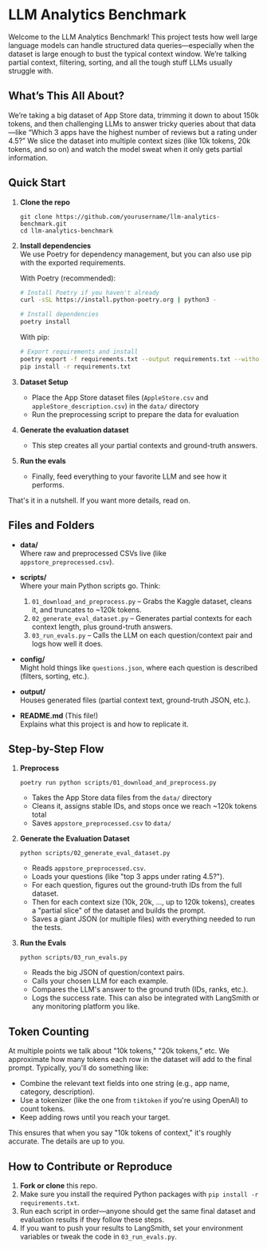 # LLM Analytics Benchmark

Welcome to the LLM Analytics Benchmark! This project tests how well large language models can handle structured data queries—especially when the dataset is large enough to bust the typical context window. We’re talking partial context, filtering, sorting, and all the tough stuff LLMs usually struggle with.

## What’s This All About?

We’re taking a big dataset of App Store data, trimming it down to about 150k tokens, and then challenging LLMs to answer tricky queries about that data—like “Which 3 apps have the highest number of reviews but a rating under 4.5?” We slice the dataset into multiple context sizes (like 10k tokens, 20k tokens, and so on) and watch the model sweat when it only gets partial information.

## Quick Start

1. **Clone the repo**

   ```
   git clone https://github.com/yourusername/llm-analytics-benchmark.git
   cd llm-analytics-benchmark
   ```

2. **Install dependencies**  
   We use Poetry for dependency management, but you can also use pip with the exported requirements.

   With Poetry (recommended):

   ```bash
   # Install Poetry if you haven't already
   curl -sSL https://install.python-poetry.org | python3 -

   # Install dependencies
   poetry install
   ```

   With pip:

   ```bash
   # Export requirements and install
   poetry export -f requirements.txt --output requirements.txt --without-hashes
   pip install -r requirements.txt
   ```

3. **Dataset Setup**

   - Place the App Store dataset files (`AppleStore.csv` and `appleStore_description.csv`) in the `data/` directory
   - Run the preprocessing script to prepare the data for evaluation

4. **Generate the evaluation dataset**

   - This step creates all your partial contexts and ground-truth answers.

5. **Run the evals**
   - Finally, feed everything to your favorite LLM and see how it performs.

That's it in a nutshell. If you want more details, read on.

## Files and Folders

- **data/**  
  Where raw and preprocessed CSVs live (like `appstore_preprocessed.csv`).

- **scripts/**  
  Where your main Python scripts go. Think:

  1. `01_download_and_preprocess.py` – Grabs the Kaggle dataset, cleans it, and truncates to ~120k tokens.
  2. `02_generate_eval_dataset.py` – Generates partial contexts for each context length, plus ground-truth answers.
  3. `03_run_evals.py` – Calls the LLM on each question/context pair and logs how well it does.

- **config/**  
  Might hold things like `questions.json`, where each question is described (filters, sorting, etc.).

- **output/**  
  Houses generated files (partial context text, ground-truth JSON, etc.).

- **README.md** (This file!)  
  Explains what this project is and how to replicate it.

## Step-by-Step Flow

1. **Preprocess**

   ```
   poetry run python scripts/01_download_and_preprocess.py
   ```

   - Takes the App Store data files from the `data/` directory
   - Cleans it, assigns stable IDs, and stops once we reach ~120k tokens total
   - Saves `appstore_preprocessed.csv` to `data/`

2. **Generate the Evaluation Dataset**

   ```
   python scripts/02_generate_eval_dataset.py
   ```

   - Reads `appstore_preprocessed.csv`.
   - Loads your questions (like "top 3 apps under rating 4.5?").
   - For each question, figures out the ground-truth IDs from the full dataset.
   - Then for each context size (10k, 20k, …, up to 120k tokens), creates a "partial slice" of the dataset and builds the prompt.
   - Saves a giant JSON (or multiple files) with everything needed to run the tests.

3. **Run the Evals**
   ```
   python scripts/03_run_evals.py
   ```
   - Reads the big JSON of question/context pairs.
   - Calls your chosen LLM for each example.
   - Compares the LLM's answer to the ground truth (IDs, ranks, etc.).
   - Logs the success rate. This can also be integrated with LangSmith or any monitoring platform you like.

## Token Counting

At multiple points we talk about "10k tokens," "20k tokens," etc. We approximate how many tokens each row in the dataset will add to the final prompt. Typically, you'll do something like:

- Combine the relevant text fields into one string (e.g., app name, category, description).
- Use a tokenizer (like the one from `tiktoken` if you're using OpenAI) to count tokens.
- Keep adding rows until you reach your target.

This ensures that when you say "10k tokens of context," it's roughly accurate. The details are up to you.

## How to Contribute or Reproduce

1. **Fork or clone** this repo.
2. Make sure you install the required Python packages with `pip install -r requirements.txt`.
3. Run each script in order—anyone should get the same final dataset and evaluation results if they follow these steps.
4. If you want to push your results to LangSmith, set your environment variables or tweak the code in `03_run_evals.py`.
